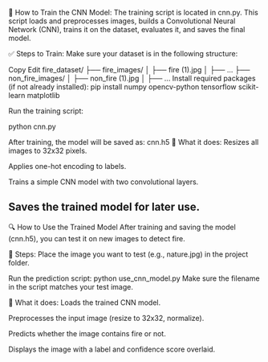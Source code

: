 🧪 How to Train the CNN Model:
The training script is located in cnn.py. This script loads and preprocesses images, builds a Convolutional Neural Network (CNN), trains it on the dataset, evaluates it, and saves the final model.

✅ Steps to Train:
Make sure your dataset is in the following structure:

Copy
Edit
fire_dataset/
├── fire_images/
│   ├── fire (1).jpg
│   ├── ...
├── non_fire_images/
│   ├── non_fire (1).jpg
│   ├── ...
Install required packages (if not already installed):
pip install numpy opencv-python tensorflow scikit-learn matplotlib

Run the training script:

python cnn.py


After training, the model will be saved as:
cnn.h5
🧠 What it does:
Resizes all images to 32x32 pixels.

Applies one-hot encoding to labels.

Trains a simple CNN model with two convolutional layers.

Saves the trained model for later use.
--------------------------------------------------------------------

🔍 How to Use the Trained Model
After training and saving the model (cnn.h5), you can test it on new images to detect fire.

📌 Steps:
Place the image you want to test (e.g., nature.jpg) in the project folder.

Run the prediction script:
python use_cnn_model.py
Make sure the filename in the script matches your test image.

🧠 What it does:
Loads the trained CNN model.

Preprocesses the input image (resize to 32x32, normalize).

Predicts whether the image contains fire or not.

Displays the image with a label and confidence score overlaid.
